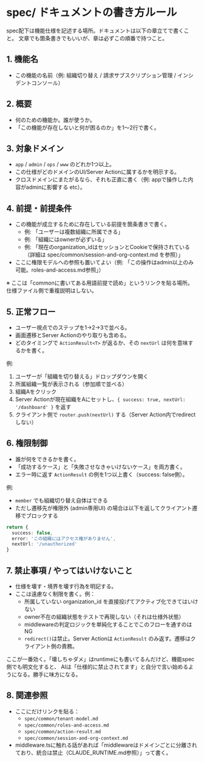# spec/ ドキュメントの書き方ルール

spec配下は機能仕様を記述する場所。ドキュメントは以下の章立てで書くこと。
文章でも箇条書きでもいいが、章は必ずこの順番で持つこと。

## 1. 機能名

- この機能の名前（例: 組織切り替え / 請求サブスクリプション管理 / インシデントコンソール）

## 2. 概要

- 何のための機能か。誰が使うか。
- 「この機能が存在しないと何が困るのか」を1〜2行で書く。

## 3. 対象ドメイン

- `app` / `admin` / `ops` / `www` のどれか1つ以上。
- この仕様がどのドメインのUI/Server Actionに属するかを明示する。
- クロスドメインにまたがるなら、それも正直に書く（例: appで操作した内容がadminに影響する etc）。

## 4. 前提・前提条件

- この機能が成立するために存在している前提を箇条書きで書く。
  - 例: 「ユーザーは複数組織に所属できる」
  - 例: 「組織にはownerが必ずいる」
  - 例: 「現在のorganization_idはセッションとCookieで保持されている（詳細は spec/common/session-and-org-context.md を参照）」
- ここに権限モデルへの参照も置いてよい（例: 「この操作はadmin以上のみ可能。roles-and-access.md参照」）

※ ここは「commonに書いてある用語前提で読め」というリンクを貼る場所。
  仕様ファイル側で重複説明はしない。

## 5. 正常フロー

- ユーザー視点でのステップを1→2→3で並べる。
- 画面遷移とServer Actionのやり取りも含める。
- どのタイミングで `ActionResult<T>` が返るか、その `nextUrl` は何を意味するかを書く。

例:
1. ユーザーが「組織を切り替える」ドロップダウンを開く
2. 所属組織一覧が表示される（参加順で並べる）
3. 組織Aをクリック
4. Server Actionが現在組織をAにセットし、`{ success: true, nextUrl: '/dashboard' }` を返す
5. クライアント側で `router.push(nextUrl)` する（Server Action内でredirectしない）

## 6. 権限制御

- 誰が何をできるかを書く。
- 「成功するケース」と「失敗させなきゃいけないケース」を両方書く。
- エラー時に返す `ActionResult` の例を1つ以上書く（success: false側）。

例:
- `member` でも組織切り替え自体はできる
- ただし遷移先が権限外 (admin専用UI) の場合は以下を返してクライアント遷移でブロックする

```typescript
return {
  success: false,
  error: 'この組織にはアクセス権がありません',
  nextUrl: '/unauthorized'
}
```

## 7. 禁止事項 / やってはいけないこと

- 仕様を壊す・境界を壊す行為を明記する。
- ここは遠慮なく制限を書く。例：
  - 所属していない organization_id を直接投げてアクティブ化できてはいけない
  - owner不在の組織状態をテストで再現しない（それは仕様外状態）
  - middlewareの判定ロジックを単純化することでこのフローを通すのはNG
  - `redirect()`は禁止。Server Actionは `ActionResult` のみ返す。遷移はクライアント側の責務。

ここが一番効く。「壊しちゃダメ」はruntimeにも書いてるんだけど、機能spec側でも明文化すると、
AIは「仕様的に禁止されてます」と自分で言い始めるようになる。勝手に味方になる。

## 8. 関連参照

- ここにだけリンクを貼る：
  - `spec/common/tenant-model.md`
  - `spec/common/roles-and-access.md`
  - `spec/common/action-result.md`
  - `spec/common/session-and-org-context.md`
- middleware.tsに触れる話があれば「middlewareはドメインごとに分離されており、統合は禁止（CLAUDE_RUNTIME.md参照）」って書く。

